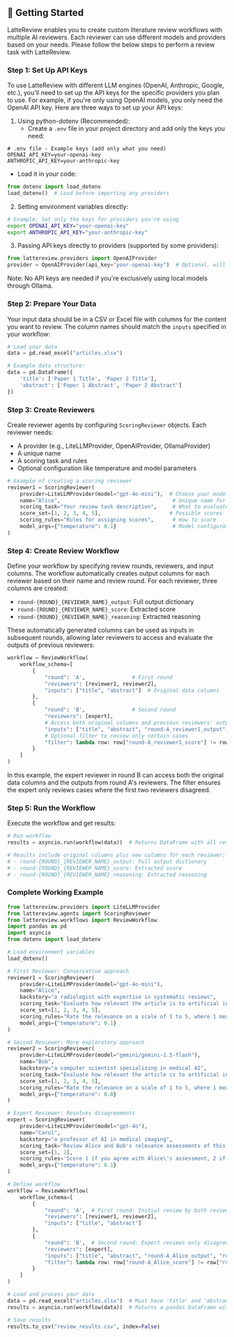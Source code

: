 ## 🚀 Getting Started

LatteReview enables you to create custom literature review workflows with multiple AI reviewers. Each reviewer can use different models and providers based on your needs. Please follow the below steps to perform a review task with LatteReview.

### Step 1: Set Up API Keys

To use LatteReview with different LLM engines (OpenAI, Anthropic, Google, etc.), you'll need to set up the API keys for the specific providers you plan to use. For example, if you're only using OpenAI models, you only need the OpenAI API key. Here are three ways to set up your API keys:

1. Using python-dotenv (Recommended):
   - Create a `.env` file in your project directory and add only the keys you need:

```text
# .env file - Example keys (add only what you need)
OPENAI_API_KEY=your-openai-key
ANTHROPIC_API_KEY=your-anthropic-key
```

- Load it in your code:

```python
from dotenv import load_dotenv
load_dotenv()  # Load before importing any providers
```

2. Setting environment variables directly:

```bash
# Example: Set only the keys for providers you're using
export OPENAI_API_KEY="your-openai-key"
export ANTHROPIC_API_KEY="your-anthropic-key"
```

3. Passing API keys directly to providers (supported by some providers):

```python
from lattereview.providers import OpenAIProvider
provider = OpenAIProvider(api_key="your-openai-key")  # Optional, will use environment variable if not provided
```

Note: No API keys are needed if you're exclusively using local models through Ollama.

### Step 2: Prepare Your Data

Your input data should be in a CSV or Excel file with columns for the content you want to review. The column names should match the `inputs` specified in your workflow:

```python
# Load your data
data = pd.read_excel("articles.xlsx")

# Example data structure:
data = pd.DataFrame({
    'title': ['Paper 1 Title', 'Paper 2 Title'],
    'abstract': ['Paper 1 Abstract', 'Paper 2 Abstract']
})
```

### Step 3: Create Reviewers

Create reviewer agents by configuring `ScoringReviewer` objects. Each reviewer needs:

- A provider (e.g., LiteLLMProvider, OpenAIProvider, OllamaProvider)
- A unique name
- A scoring task and rules
- Optional configuration like temperature and model parameters

```python
# Example of creating a scoring reviewer
reviewer1 = ScoringReviewer(
    provider=LiteLLMProvider(model="gpt-4o-mini"),  # Choose your model provider
    name="Alice",                                    # Unique name for the reviewer
    scoring_task="Your review task description",     # What to evaluate
    score_set=[1, 2, 3, 4, 5],                      # Possible scores
    scoring_rules="Rules for assigning scores",      # How to score
    model_args={"temperature": 0.1}                  # Model configuration
)
```

### Step 4: Create Review Workflow

Define your workflow by specifying review rounds, reviewers, and input columns. The workflow automatically creates output columns for each reviewer based on their name and review round. For each reviewer, three columns are created:

- `round-{ROUND}_{REVIEWER_NAME}_output`: Full output dictionary
- `round-{ROUND}_{REVIEWER_NAME}_score`: Extracted score
- `round-{ROUND}_{REVIEWER_NAME}_reasoning`: Extracted reasoning

These automatically generated columns can be used as inputs in subsequent rounds, allowing later reviewers to access and evaluate the outputs of previous reviewers:

```python
workflow = ReviewWorkflow(
    workflow_schema=[
        {
            "round": 'A',               # First round
            "reviewers": [reviewer1, reviewer2],
            "inputs": ["title", "abstract"]  # Original data columns
        },
        {
            "round": 'B',               # Second round
            "reviewers": [expert],
            # Access both original columns and previous reviewers' outputs
            "inputs": ["title", "abstract", "round-A_reviewer1_output", "round-A_reviewer2_score"],
            # Optional filter to review only certain cases
            "filter": lambda row: row["round-A_reviewer1_score"] != row["round-A_reviewer2_score"]
        }
    ]
)
```

In this example, the expert reviewer in round B can access both the original data columns and the outputs from round A's reviewers. The filter ensures the expert only reviews cases where the first two reviewers disagreed.

### Step 5: Run the Workflow

Execute the workflow and get results:

```python
# Run workflow
results = asyncio.run(workflow(data))  # Returns DataFrame with all results

# Results include original columns plus new columns for each reviewer:
# - round-{ROUND}_{REVIEWER_NAME}_output: Full output dictionary
# - round-{ROUND}_{REVIEWER_NAME}_score: Extracted score
# - round-{ROUND}_{REVIEWER_NAME}_reasoning: Extracted reasoning
```

### Complete Working Example

```python
from lattereview.providers import LiteLLMProvider
from lattereview.agents import ScoringReviewer
from lattereview.workflows import ReviewWorkflow
import pandas as pd
import asyncio
from dotenv import load_dotenv

# Load environment variables
load_dotenv()

# First Reviewer: Conservative approach
reviewer1 = ScoringReviewer(
    provider=LiteLLMProvider(model="gpt-4o-mini"),
    name="Alice",
    backstory="a radiologist with expertise in systematic reviews",
    scoring_task="Evaluate how relevant the article is to artificial intelligence applications in radiology",
    score_set=[1, 2, 3, 4, 5],
    scoring_rules="Rate the relevance on a scale of 1 to 5, where 1 means not relevant to AI in radiology, and 5 means directly focused on AI in radiology",
    model_args={"temperature": 0.1}
)

# Second Reviewer: More exploratory approach
reviewer2 = ScoringReviewer(
    provider=LiteLLMProvider(model="gemini/gemini-1.5-flash"),
    name="Bob",
    backstory="a computer scientist specializing in medical AI",
    scoring_task="Evaluate how relevant the article is to artificial intelligence applications in radiology",
    score_set=[1, 2, 3, 4, 5],
    scoring_rules="Rate the relevance on a scale of 1 to 5, where 1 means not relevant to AI in radiology, and 5 means directly focused on AI in radiology",
    model_args={"temperature": 0.8}
)

# Expert Reviewer: Resolves disagreements
expert = ScoringReviewer(
    provider=LiteLLMProvider(model="gpt-4o"),
    name="Carol",
    backstory="a professor of AI in medical imaging",
    scoring_task="Review Alice and Bob's relevance assessments of this article to AI in radiology",
    score_set=[1, 2],
    scoring_rules='Score 1 if you agree with Alice\'s assessment, 2 if you agree with Bob\'s assessment',
    model_args={"temperature": 0.1}
)

# Define workflow
workflow = ReviewWorkflow(
    workflow_schema=[
        {
            "round": 'A',  # First round: Initial review by both reviewers
            "reviewers": [reviewer1, reviewer2],
            "inputs": ["title", "abstract"]
        },
        {
            "round": 'B',  # Second round: Expert reviews only disagreements
            "reviewers": [expert],
            "inputs": ["title", "abstract", "round-A_Alice_output", "round-A_Bob_output"],
            "filter": lambda row: row["round-A_Alice_score"] != row["round-A_Bob_score"]
        }
    ]
)

# Load and process your data
data = pd.read_excel("articles.xlsx")  # Must have 'title' and 'abstract' columns
results = asyncio.run(workflow(data))  # Returns a pandas DataFrame with all original and output columns

# Save results
results.to_csv("review_results.csv", index=False)
```
